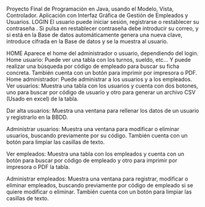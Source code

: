 Proyecto Final de Programación en Java, usando el Modelo, Vista, Controlador. Aplicación con Interfaz Gráfica de Gestión de Empleados y Usuarios.
LOGIN
El usuario puede iniciar sesión, registrarse o restablecer su contraseña . Si pulsa en restablecer contraseña debe introducir su correo, y si está en la Base de datos automáticamente genera una nueva clave, introduce cifrada en la Base de datos y se la muestra al usuario.
 
HOME
Aparece el home del administrador o usuario, dependiendo del login.
Home usuario: Puede ver una tabla con los turnos, sueldo, etc... Y puede realizar una búsqueda por código de empleado para buscar su ficha concreta. También cuenta con un botón para imprimir por impresora o PDF.
Home administrador: Puede administrar a los usuarios y a los empleados.
Ver usuarios: Muestra una tabla con los usuarios y cuenta con dos botones, uno para buscar por código de usuario y otro para generar un archivo CSV (Usado en excel) de la tabla.

Dar alta usuarios: Muestra una ventana para rellenar los datos de un usuario y registrarlo en la BBDD.

Administrar usuarios: Muestra una ventana para modificar o eliminar usuarios, buscando previamente por su código. También cuenta con un botón para limpiar las casillas de texto.

Ver empleados: Muestra una tabla con los empleados y cuenta con un botón para buscar por código de empleado y otro para imprimir por impresora o PDF la tabla.

Administrar empleados: Muestra una ventana para registrar, modificar o eliminar empleados, buscando previamente por código de empleado si se quiere modificar o eliminar. También cuenta con un botón para limpiar las casillas de texto.
